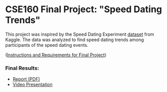 # CSE160 Final Project: "Speed Dating Trends"

This project was inspired by the Speed Dating Experiment [dataset](https://www.kaggle.com/annavictoria/speed-dating-experiment) from Kaggle. The data was analyzed to find speed dating trends among participants of the speed dating events.

([Instructions and Requirements for Final Project](http://courses.cs.washington.edu/courses/cse160/17wi/homework/hw7/homework7.html))

### Final Results:
* [Report (PDF)](https://github.com/ngm8/CSE160-Final-Project/blob/master/CSE160_A7Part2_MeghanNg.pdf)
* [Video Presentation](https://github.com/ngm8/CSE160-Final-Project/blob/master/CSE160_A7Part3_MeghanNg.mp4)
